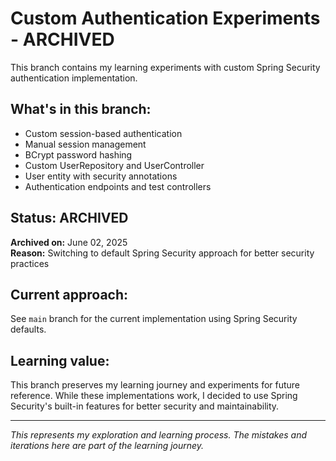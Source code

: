 # Custom Authentication Experiments - ARCHIVED

This branch contains my learning experiments with custom Spring Security authentication implementation.

## What's in this branch:
- Custom session-based authentication
- Manual session management 
- BCrypt password hashing
- Custom UserRepository and UserController
- User entity with security annotations
- Authentication endpoints and test controllers

## Status: ARCHIVED
**Archived on:** June 02, 2025  
**Reason:** Switching to default Spring Security approach for better security practices

## Current approach:
See `main` branch for the current implementation using Spring Security defaults.

## Learning value:
This branch preserves my learning journey and experiments for future reference. While these implementations work, I decided to use Spring Security's built-in features for better security and maintainability.

---
*This represents my exploration and learning process. The mistakes and iterations here are part of the learning journey.* 